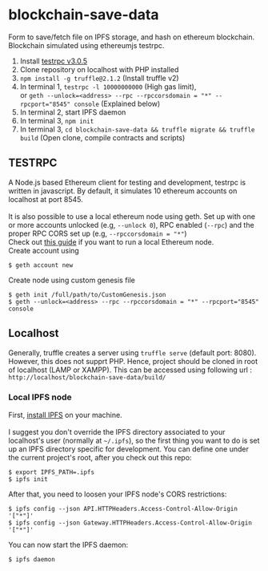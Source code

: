 # blockchain-save-data
Form to save/fetch file on IPFS storage, and hash on ethereum blockchain. Blockchain simulated using ethereumjs testrpc.<br />

1. Install [testrpc v3.0.5](https://github.com/shivamdawer/testrpc)
2. Clone repository on localhost with PHP installed
3. `npm install -g truffle@2.1.2` (Install truffle v2)
4. In terminal 1, `testrpc -l 10000000000` (High gas limit),<br> or `geth --unlock=<address> --rpc --rpccorsdomain = "*" --rpcport="8545" console` (Explained below)
5. In terminal 2, start IPFS daemon
6. In terminal 3, `npm init`
7. In terminal 3, `cd blockchain-save-data && truffle migrate && truffle build` (Open clone, compile contracts and scripts)

## TESTRPC
A Node.js based Ethereum client for testing and development, testrpc is written in javascript. By default, it simulates 10 ethereum accounts on localhost at port 8545. 
<br><br>
It is also possible to use a local ethereum node using geth. Set up with one or more accounts unlocked (e.g, `--unlock 0`), RPC enabled (`--rpc`) and the proper RPC CORS set up (e.g, `--rpccorsdomain = "*"`)
<br>
Check out [this guide](https://github.com/ledgerlabs/ethereum-getting-started/wiki/local-node) if you want to run a local Ethereum node.
<br>
Create account using 
```SHELL
$ geth account new
```
Create node using custom genesis file
```SHELL
$ geth init /full/path/to/CustomGenesis.json
$ geth --unlock=<address> --rpc --rpccorsdomain = "*" --rpcport="8545" console
```

## Localhost
Generally, truffle creates a server using `truffle serve` (default port: 8080). However, this does not supprt PHP. Hence, project should be cloned in root of localhost (LAMP or XAMPP). This can be accessed using following url : `http://localhost/blockchain-save-data/build/`

### Local IPFS node

First, [install IPFS](https://ipfs.io/docs/install/) on your machine.
<br /><br />
I suggest you don't override the IPFS directory associated to your localhost's user 
(normally at `~/.ipfs`), so the first thing you want to do is set up an IPFS directory 
specific for development. You can define one under the current project's root, after 
you check out this repo:

```SHELL
$ export IPFS_PATH=.ipfs
$ ipfs init
```

After that, you need to loosen your IPFS node's CORS restrictions:

```SHELL
$ ipfs config --json API.HTTPHeaders.Access-Control-Allow-Origin '["*"]'
$ ipfs config --json Gateway.HTTPHeaders.Access-Control-Allow-Origin '["*"]'
```

You can now start the IPFS daemon:

`$ ipfs daemon`
